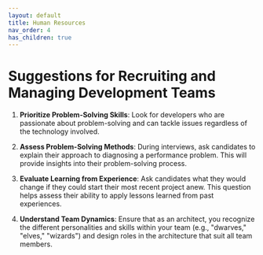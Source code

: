 ```yaml
---
layout: default
title: Human Resources
nav_order: 4
has_children: true
---
```

# Suggestions for Recruiting and Managing Development Teams

1. **Prioritize Problem-Solving Skills**: Look for developers who are passionate about problem-solving and can tackle issues regardless of the technology involved.

2. **Assess Problem-Solving Methods**: During interviews, ask candidates to explain their approach to diagnosing a performance problem. This will provide insights into their problem-solving process.

3. **Evaluate Learning from Experience**: Ask candidates what they would change if they could start their most recent project anew. This question helps assess their ability to apply lessons learned from past experiences.

4. **Understand Team Dynamics**: Ensure that as an architect, you recognize the different personalities and skills within your team (e.g., "dwarves," "elves," "wizards") and design roles in the architecture that suit all team members.